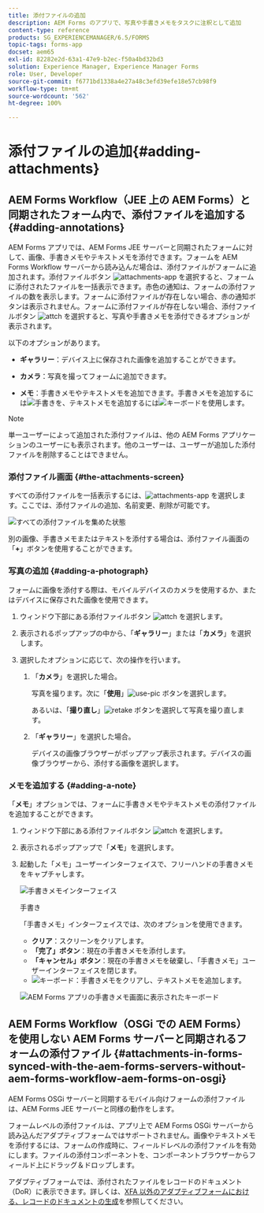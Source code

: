 ```yaml
---
title: 添付ファイルの追加
description: AEM Forms のアプリで、写真や手書きメモをタスクに注釈として追加
content-type: reference
products: SG_EXPERIENCEMANAGER/6.5/FORMS
topic-tags: forms-app
docset: aem65
exl-id: 82282e2d-63a1-47e9-b2ec-f50a4bd32bd3
solution: Experience Manager, Experience Manager Forms
role: User, Developer
source-git-commit: f6771bd1338a4e27a48c3efd39efe18e57cb98f9
workflow-type: tm+mt
source-wordcount: '562'
ht-degree: 100%

---
```


# 添付ファイルの追加{#adding-attachments}

## AEM Forms Workflow（JEE 上の AEM Forms）と同期されたフォーム内で、添付ファイルを追加する {#adding-annotations}

AEM Forms アプリでは、AEM Forms JEE サーバーと同期されたフォームに対して、画像、手書きメモやテキストメモを添付できます。フォームを AEM Forms Workflow サーバーから読み込んだ場合は、添付ファイルがフォームに追加されます。添付ファイルボタン ![attachments-app](assets/attachments-app.png) を選択すると、フォームに添付されたファイルを一括表示できます。赤色の通知は、フォームの添付ファイルの数を表示します。フォームに添付ファイルが存在しない場合、赤の通知ボタンは表示されません。フォームに添付ファイルが存在しない場合、添付ファイルボタン ![attch](assets/attch.png) を選択すると、写真や手書きメモを添付できるオプションが表示されます。

以下のオプションがあります。

* **ギャラリー**：デバイス上に保存された画像を追加することができます。

* **カメラ**：写真を撮ってフォームに追加できます。

* **メモ**：手書きメモやテキストメモを追加できます。手書きメモを追加するには![手書き](assets/scribble.png)を、テキストメモを追加するには![キーボード](assets/keyboard.png)を使用します。

>[!NOTE]
>
>単一ユーザーによって追加された添付ファイルは、他の AEM Forms アプリケーションのユーザーにも表示されます。他のユーザーは、ユーザーが追加した添付ファイルを削除することはできません。
>

### 添付ファイル画面 {#the-attachments-screen}

すべての添付ファイルを一括表示するには、![attachments-app](assets/attachments-app.png) を選択します。ここでは、添付ファイルの追加、名前変更、削除が可能です。

![すべての添付ファイルを集めた状態](assets/attachments-screen.png)

別の画像、手書きメモまたはテキストを添付する場合は、添付ファイル画面の「**+**」ボタンを使用することができます。

### 写真の追加 {#adding-a-photograph}

フォームに画像を添付する際は、モバイルデバイスのカメラを使用するか、またはデバイスに保存された画像を使用できます。

1. ウィンドウ下部にある添付ファイルボタン ![attch](assets/attch.png) を選択します。
1. 表示されるポップアップの中から、「**ギャラリー**」または「**カメラ**」を選択します。
1. 選択したオプションに応じて、次の操作を行います。

   1. 「**カメラ**」を選択した場合。

      写真を撮ります。次に「**使用**」![use-pic](assets/use-pic.png) ボタンを選択します。

      あるいは、「**撮り直し**」![retake](assets/retake.png) ボタンを選択して写真を撮り直します。

   1. 「**ギャラリー**」を選択した場合。

      デバイスの画像ブラウザーがポップアップ表示されます。デバイスの画像ブラウザーから、添付する画像を選択します。

### メモを追加する {#adding-a-note}

「**メモ**」オプションでは、フォームに手書きメモやテキストメモの添付ファイルを追加することができます。

1. ウィンドウ下部にある添付ファイルボタン ![attch](assets/attch.png) を選択します。
1. 表示されるポップアップで「**メモ**」を選択します。
1. 起動した「メモ」ユーザーインターフェイスで、フリーハンドの手書きメモをキャプチャします。

   ![手書きメモインターフェイス](assets/scribble-ui.png)

   手書き

   「手書きメモ」インターフェイスでは、次のオプションを使用できます。

   * **クリア**：スクリーンをクリアします。
   * **「完了」ボタン**：現在の手書きメモを添付します。
   * **「キャンセル」ボタン**：現在の手書きメモを破棄し、「手書きメモ」ユーザーインターフェイスを閉じます。
   * ![キーボード](assets/keyboard.png)：手書きメモをクリアし、テキストメモを追加します。

   ![AEM Forms アプリの手書きメモ画面に表示されたキーボード](assets/keyboard-inapp.png)

## AEM Forms Workflow（OSGi での AEM Forms）を使用しない AEM Forms サーバーと同期されるフォームの添付ファイル {#attachments-in-forms-synced-with-the-aem-forms-servers-without-aem-forms-workflow-aem-forms-on-osgi}

AEM Forms OSGi サーバーと同期するモバイル向けフォームの添付ファイルは、AEM Forms JEE サーバーと同様の動作をします。

フォームレベルの添付ファイルは、アプリ上で AEM Forms OSGi サーバーから読み込んだアダプティブフォームではサポートされません。画像やテキストメモを添付するには、フォームの作成時に、フィールドレベルの添付ファイルを有効にします。ファイルの添付コンポーネントを、コンポーネントブラウザーからフィールド上にドラッグ＆ドロップします。

アダプティブフォームでは、添付されたファイルをレコードのドキュメント（DoR）に表示できます。詳しくは、[XFA 以外のアダプティブフォームにおける、レコードのドキュメントの生成](../../forms/using/generate-document-of-record-for-non-xfa-based-adaptive-forms.md)を参照してください。

